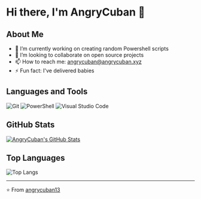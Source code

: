 # Hi there, I'm AngryCuban 👋

## About Me

- 🔭 I’m currently working on creating random Powershell scripts
- 👯 I’m looking to collaborate on open source projects
- 📫 How to reach me: [angrycuban@angrycuban.xyz](angrycuban@angrycuban.xyz)
- ⚡ Fun fact: I've delivered babies

## Languages and Tools

![Git](https://img.shields.io/badge/git-%23F05033.svg?style=for-the-badge&logo=git&logoColor=white)
![PowerShell](https://img.shields.io/badge/PowerShell-%235391FE.svg?style=for-the-badge&logo=powershell&logoColor=white)
![Visual Studio Code](https://img.shields.io/badge/Visual%20Studio%20Code-0078d7.svg?style=for-the-badge&logo=visual-studio-code&logoColor=white)

## GitHub Stats

[![AngryCuban's GitHub Stats](https://github-readme-stats.vercel.app/api?username=angrycuban13&count_private=true&show_icons=true&theme=nightowl)](https://github.com/anuraghazra/github-readme-stats)

## Top Languages

![Top Langs](https://github-readme-stats.vercel.app/api/top-langs/?username=angrycuban13&layout=compact&theme=radical)

---

⭐️ From [angrycuban13](https://github.com/angrycuban13)
